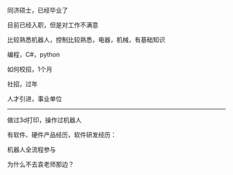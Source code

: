 同济硕士，已经毕业了

目前已经入职，但是对工作不满意

比较熟悉机器人，控制比较熟悉，电器，机械，有基础知识

编程，C#，python

如何校招，1个月

社招，过年

人才引进，事业单位

---

做过3d打印，操作过机器人

有软件、硬件产品经历，软件研发经历：

机器人全流程参与

为什么不去袁老师那边？

